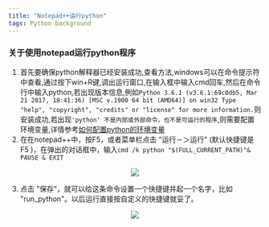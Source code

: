 ```yaml
---
title: "Notepad++运行python"
tags: Python background
---
```




### 关于使用notepad运行python程序

 1. 首先要确保python解释器已经安装成功,查看方法,windows可以在命令提示符中查看,通过按下win+R键,调出运行窗口,在输入框中输入cmd回车,然后在命令行中输入python,若出现版本信息,例如`Python 3.6.1 (v3.6.1:69c0db5, Mar 21 2017, 18:41:36) [MSC v.1900 64 bit (AMD64)] on win32 Type "help", "copyright", "credits" or "license" for more information.`则安装成功,若出现`'python' 不是内部或外部命令，也不是可运行的程序`,则需要配置环境变量,详情参考[如何配置python的环境变量](https://blog.csdn.net/taowuhua0505/article/details/80435374)
 2. 在在notepad++中，按F5，或者菜单栏点击 "运行－＞运行" (默认快捷键是 F5 )，在弹出的对话框中，输入`cmd /k python "$(FULL_CURRENT_PATH)"& PAUSE & EXIT`

<div align="center">
    <img src="/images/posts/technology/20190712173112386notepad1.png" >  
</div>


 3. 点击 "保存"，就可以给这条命令设置一个快捷键并起一个名字，比如 "run_python"。以后运行直接按自定义的快捷键就妥了。


 <div align="center">
    <img src="/images/posts/technology/20190712173148840notepad2.png" >  
</div>



